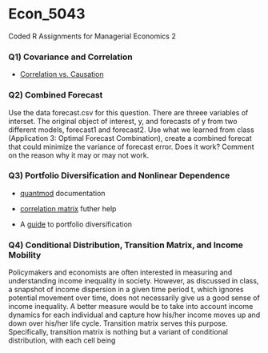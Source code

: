# Econ_5043

Coded R Assignments for Managerial Economics 2

### Q1) Covariance and Correlation

- [Correlation vs. Causation](https://stats.stackexchange.com/questions/18082/how-would-you-explain-the-difference-between-correlation-and-covariance) 

### Q2) Combined Forecast

Use the data forecast.csv for this question. There are threee variables of interset. The original object of interest, y, and forecasts of y from two different models, forecast1 and forecast2. Use what we learned from class (Application 3: Optimal Forecast Combination), create a combined forecat that could minimize the variance of forecast error. Does it work? Comment on the reason why it may or may not work.

### Q3) Portfolio Diversification and Nonlinear Dependence

- [quantmod](https://cran.r-project.org/web/packages/quantmod/quantmod.pdf) documentation

- [correlation matrix](https://rveryday.wordpress.com/2016/11/22/create-a-correlation-matrix-in-r/) futher help 

- A [guide](https://www.fidelity.com/viewpoints/guide-to-diversification) to portfolio diversification


### Q4) Conditional Distribution, Transition Matrix, and Income Mobility

Policymakers and economists are often interested in measuring and understanding income inequality in society. However, as discussed in class, a snapshot of income dispersion in a given time period t, which ignores potential movement over time, does not necessarily give us a good sense of income inequality. A better measure would be to take into account income dynamics for each individual and capture how his/her income moves up and down over his/her life cycle. Transition matrix serves this purpose. Specifically, transition matrix is nothing but a variant of conditional distribution, with each cell being

